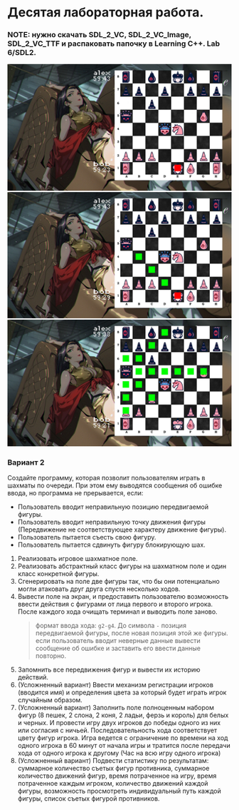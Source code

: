 Десятая лабораторная работа.
===============================

### NOTE: нужно скачать SDL_2_VC, SDL_2_VC_Image, SDL_2_VC_TTF и распаковать папочку в Learning C++. Lab 6/SDL2.

![Image](Chess1.jpg)
![Image](Chess3.jpg)
![Image](Chess2.jpg)

### Вариант 2

Создайте программу, которая позволит пользователям играть в шахматы по очереди.
При этом ему выводятся сообщения об ошибке ввода, но программа не прерывается, если:
- Пользователь вводит неправильную позицию передвигаемой фигуры.
- Пользователь вводит неправильную точку движения фигуры (Передвижение не соответствующее характеру движение фигуры).
- Пользователь пытается съесть свою фигуру.
- Пользователь пытается сдвинуть фигуру блокирующую шах.

1) Реализовать игровое шахматное поле.
2) Реализовать абстрактный класс фигуры на шахматном поле и один класс конкретной фигуры.
3) Сгенерировать на поле две фигуры так, что бы они потенциально могли атаковать друг друга спустя несколько ходов.
4) Вывести поле на экран, и предоставить пользователю возможность ввести действия с фигурами от лица первого и второго игрока. После каждого хода очищать терминал и выводить поле заново.
   > формат ввода хода: `g2-g4`.  До символа `-` позиция передвигаемой фигуры, после новая позиция этой же фигуры.
   > если пользователь вводит неверные данные вывести сообщение об ошибке и заставить его ввести данные повторно.
5) Запомнить все передвижения фигур и вывести их историю действий.
6) (Усложненный вариант) Ввести механизм регистрации игроков (вводится имя) и определения цвета за который будет играть игрок случайным образом.   
7) (Усложненный вариант) Заполнить поле полноценным набором фигур (8 пешек, 2 слона, 2 коня, 2 ладьи, ферзь и король) для белых и черных. И провести игру двух игроков до победы одного из них или согласия с ничьей. Последовательность хода соответствует цвету фигур игрока. Игра ведется с ограничение по времени на ход одного игрока в 60 минут от начала игры и тратится после передачи хода от одного игрока к другому (Час на всю игру одного игрока) 
8) (Усложненный вариант) Подвести статистику по результатам: суммарное количество съетых фигур противника, суммарное количество движений фигур, время потраченное на игру, время потраченное каждым игроком, количество движений каждой фигуры, возможность просмотреть индивидуальный путь каждой фигуры, список съетых фигурой противников.

